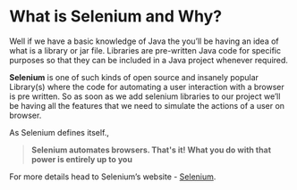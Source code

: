 # What is Selenium and Why?

Well if we have a basic knowledge of Java the you’ll be having an idea of what is a library or jar file. Libraries are pre-written Java code for specific purposes so that they can be included in a Java project whenever required.

 **Selenium** is one of such kinds of open source and insanely popular Library\(s\) where the code for automating a user interaction with a browser is pre written. So as soon as we add selenium libraries to our project we’ll be having all the features that we need to simulate the actions of a user on browser. 

As Selenium defines itself.,

> **Selenium automates browsers. That's it! What you do with that power is entirely up to you**

For more details head to Selenium’s website - [Selenium](https://www.seleniumhq.org/).

